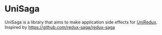 # UniSaga
UniSaga is a library that aims to make application side effects for [UniRedux](https://github.com/ToshikiImagawa/UniRedux). Inspired by https://github.com/redux-saga/redux-saga
